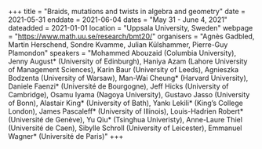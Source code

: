 +++
title = "Braids, mutations and twists in algebra and geometry"
date = 2021-05-31
enddate = 2021-06-04
dates = "May 31 - June 4, 2021"
dateadded = 2021-01-01
location = "Uppsala University, Sweden"
webpage = "https://www.math.uu.se/research/bmt20/"
organisers = "Agnès Gadbled, Martin Herschend, Sondre Kvamme, Julian Külshammer, Pierre-Guy Plamondon"
speakers = "Mohammed Abouzaid (Columbia University), Jenny August* (University of Edinburgh), Haniya Azam (Lahore University of Management Sciences), Karin Baur (University of Leeds), Agnieszka Bodzenta (University of Warsaw), Man-Wai Cheung* (Harvard University), Daniele Faenzi* (Université de Bourgogne), Jeff Hicks (University of Cambridge), Osamu Iyama (Nagoya University), Gustavo Jasso (University of Bonn), Alastair King* (University of Bath), Yankı Lekili* (King’s College London), James Pascaleff* (University of Illinois), Louis-Hadrien Robert* (Université de Genève), Yu Qiu* (Tsinghua Univeristy), Anne-Laure Thiel (Université de Caen), Sibylle Schroll (University of Leicester), Emmanuel Wagner* (Université de Paris)"
+++
